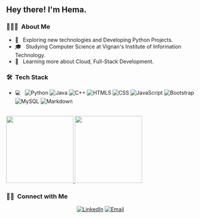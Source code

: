 <h2> Hey there! I'm Hema.</h2>

<h3> 👨🏻‍💻 &nbsp;About Me </h3>

- 🤔 &nbsp; Exploring new technologies and Developing Python Projects.
- 🎓 &nbsp; Studying Computer Science at Vignan's Institute of Information Technology.
- 🌱 &nbsp; Learning more about Cloud, Full-Stack Development.

<h3> 🛠 &nbsp;Tech Stack</h3>

- 💻 &nbsp;
  ![Python](https://img.shields.io/badge/-Python-333333?style=flat&logo=python)
  ![Java](https://img.shields.io/badge/-Java-333333?style=flat&logo=Java&logoColor=007396)
  ![C++](https://img.shields.io/badge/-C++-333333?style=flat&logo=C%2B%2B&logoColor=00599C)
  ![HTML5](https://img.shields.io/badge/-HTML5-333333?style=flat&logo=HTML5)
  ![CSS](https://img.shields.io/badge/-CSS-333333?style=flat&logo=CSS3&logoColor=1572B6)
  ![JavaScript](https://img.shields.io/badge/-JavaScript-333333?style=flat&logo=javascript)
  ![Bootstrap](https://img.shields.io/badge/-Bootstrap-333333?style=flat&logo=bootstrap&logoColor=563D7C)
  ![MySQL](https://img.shields.io/badge/-MySQL-333333?style=flat&logo=mysql)
  ![Markdown](https://img.shields.io/badge/-Markdown-333333?style=flat&logo=markdown)
<br/>

<a href="https://github.com/hema-achuta">
  <img height="180em" src="https://github-readme-stats.vercel.app/api?username=hema-achuta&theme=buefy&show_icons=true" />
  <img height="180em" src="https://github-readme-stats.vercel.app/api/top-langs/?username=hema-achuta&theme=buefy&layout=compact" />
</a>

<br/>

<h3> 🤝🏻 &nbsp;Connect with Me </h3>

<p align="center">
<a href="https://www.linkedin.com/in/hema-achuta-13496688"><img alt="LinkedIn" src="https://img.shields.io/badge/LinkedIn-Hema%20Achuta%20-blue?style=flat-square&logo=linkedin"></a>
<a href="mailto:v.hemaachyuta@gmail.com"><img alt="Email" src="https://img.shields.io/badge/Email-v.hemaachyuta@gmail.com-blue?style=flat-square&logo=gmail"></a>
</p>
